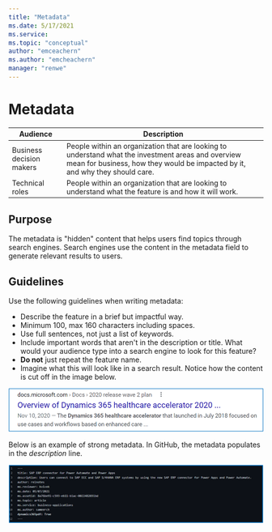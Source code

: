 ```yaml
---
title: "Metadata"
ms.date: 5/17/2021
ms.service: 
ms.topic: "conceptual"
author: "emceachern"
ms.author: "emcheachern"
manager: "renwe"
---
```


# Metadata

| Audience | Description |
|-------------|------------|
| Business decision makers | People within an organization that are looking to understand what the investment areas and overview mean for business, how they would be impacted by it, and why they should care. |
| Technical roles | People within an organization that are looking to understand what the feature is and how it will work. |

## Purpose
The metadata is "hidden" content that helps users find topics through search engines. Search engines use the content in the metadata field to generate relevant results to users. 

## Guidelines
Use the following guidelines when writing metadata:

* Describe the feature in a brief but impactful way.
* Minimum 100, max 160 characters including spaces.
* Use full sentences, not just a list of keywords.
* Include important words that aren't in the description or title. What would your audience type into a search engine to look for this feature?
* **Do not** just repeat the feature name.
* Imagine what this will look like in a search result. Notice how the content is cut off in the image below.

![Example of search engine preview](media/metadataSEO.png "Example of search engine preview")

Below is an example of strong metadata. In GitHub, the metadata populates in the *description* line. 

![Example of metadata populated in GitHub](media/metadatasample.png "Example of metadata populated in GitHub")



